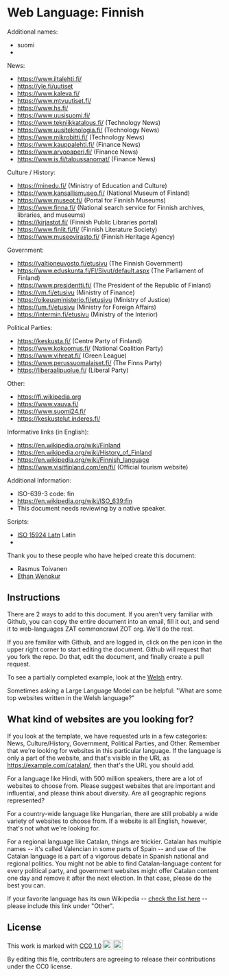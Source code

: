 # Web Language: Finnish

Additional names:
- suomi
- 

News:
- https://www.iltalehti.fi/
- https://yle.fi/uutiset
- https://www.kaleva.fi/
- https://www.mtvuutiset.fi/
- https://www.hs.fi/
- https://www.uusisuomi.fi/
- https://www.tekniikkatalous.fi/ (Technology News)
- https://www.uusiteknologia.fi/ (Technology News)
- https://www.mikrobitti.fi/ (Technology News)
- https://www.kauppalehti.fi/ (Finance News)
- https://www.arvopaperi.fi/ (Finance News)
- https://www.is.fi/taloussanomat/ (Finance News)

Culture / History:
- https://minedu.fi/ (Ministry of Education and Culture)
- https://www.kansallismuseo.fi/ (National Museum of Finland)
- https://www.museot.fi/ (Portal for Finnish Museums)
- https://www.finna.fi/ (National search service for Finnish archives, libraries, and museums)
- https://kirjastot.fi/ (Finnish Public Libraries portal)
- https://www.finlit.fi/fi/ (Finnish Literature Society)
- https://www.museovirasto.fi/ (Finnish Heritage Agency)

Government:
- https://valtioneuvosto.fi/etusivu (The Finnish Government)
- https://www.eduskunta.fi/FI/Sivut/default.aspx (The Parliament of Finland)
- https://www.presidentti.fi/ (The President of the Republic of Finland)
- https://vm.fi/etusivu (Ministry of Finance)
- https://oikeusministerio.fi/etusivu (Ministry of Justice)
- https://um.fi/etusivu (Ministry for Foreign Affairs)
- https://intermin.fi/etusivu (Ministry of the Interior)

Political Parties:
- https://keskusta.fi/ (Centre Party of Finland)
- https://www.kokoomus.fi/ (National Coalition Party)
- https://www.vihreat.fi/ (Green League)
- https://www.perussuomalaiset.fi/ (The Finns Party)
- https://liberaalipuolue.fi/ (Liberal Party)

Other:
- https://fi.wikipedia.org
- https://www.vauva.fi/
- https://www.suomi24.fi/
- https://keskustelut.inderes.fi/

Informative links (in English):
- https://en.wikipedia.org/wiki/Finland
- https://en.wikipedia.org/wiki/History_of_Finland
- https://en.wikipedia.org/wiki/Finnish_language
- https://www.visitfinland.com/en/fi/ (Official tourism website)

Additional Information:
- ISO-639-3 code: fin
- https://en.wikipedia.org/wiki/ISO_639:fin
- This document needs reviewing by a native speaker.


Scripts:
- <a href="https://en.wikipedia.org/wiki/ISO_15924">ISO 15924 Latn</a> Latin
- 

Thank you to these people who have helped create this document:
- Rasmus Toivanen
- [Ethan Wenokur](https://github.com/e-Winnie)

## Instructions

There are 2 ways to add to this document. If you aren't very familiar
with Github, you can copy the entire document into an email, fill it
out, and send it to web-languages ZAT commoncrawl ZOT org. We'll do the rest.

If you are familiar with Github, and are logged in, click on the pen
icon in the upper right corner to start editing the document.
Github will request that you fork the repo. Do that, edit the
document, and finally create a pull request.

To see a partially completed example, look at the
[Welsh](../living/welsh.md) entry.

Sometimes asking a Large Language Model can be helpful: "What are some
top websites written in the Welsh language?"

## What kind of websites are you looking for?

If you look at the template, we have requested urls in a few
categories: News, Culture/History, Government, Political Parties, and
Other. Remember that we're looking for websites in this particular
language. If the language is only a part of the website, and that's
visible in the URL as https://example.com/catalan/, then that's the
URL you should add.

For a language like Hindi, with 500 million speakers, there are a lot
of websites to choose from. Please suggest websites that are important
and influential, and please think about diversity. Are all geographic
regions represented?

For a country-wide language like Hungarian, there are still probably a
wide variety of websites to choose from. If a website is all English,
however, that's not what we're looking for.

For a regional language like Catalan, things are trickier. Catalan has
multiple names -- it's called Valencian in some parts of Spain -- and
use of the Catalan language is a part of a vigorous debate in Spanish
national and regional politics. You might not be able to find
Catalan-language content for every political party, and government
websites might offer Catalan content one day and remove it after
the next election. In that case, please do the best you can.

If your favorite language has its own Wikipedia -- [check the list here](https://en.wikipedia.org/wiki/List_of_Wikipedias) --
please include this link under "Other".

## License

<p xmlns:cc="http://creativecommons.org/ns#" >This work is marked with <a href="https://creativecommons.org/publicdomain/zero/1.0/?ref=chooser-v1" target="_blank" rel="license noopener noreferrer" style="display:inline-block;">CC0 1.0<img style="height:22px!important;margin-left:3px;vertical-align:text-bottom;" src="https://mirrors.creativecommons.org/presskit/icons/cc.svg?ref=chooser-v1" alt=""><img style="height:22px!important;margin-left:3px;vertical-align:text-bottom;" src="https://mirrors.creativecommons.org/presskit/icons/zero.svg?ref=chooser-v1" alt=""></a></p>

By editing this file, contributers are agreeing to release their contributions under the CC0 license.
